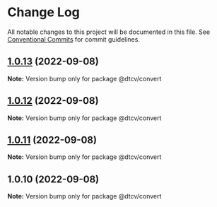 # Change Log

All notable changes to this project will be documented in this file.
See [Conventional Commits](https://conventionalcommits.org) for commit guidelines.

## [1.0.13](https://github.com/paramountric/digitaltwincityviewer/compare/@dtcv/convert@1.0.12...@dtcv/convert@1.0.13) (2022-09-08)

**Note:** Version bump only for package @dtcv/convert





## [1.0.12](https://github.com/paramountric/digitaltwincityviewer/compare/@dtcv/convert@1.0.11...@dtcv/convert@1.0.12) (2022-09-08)

**Note:** Version bump only for package @dtcv/convert





## [1.0.11](https://github.com/paramountric/digitaltwincityviewer/compare/@dtcv/convert@1.0.10...@dtcv/convert@1.0.11) (2022-09-08)

**Note:** Version bump only for package @dtcv/convert





## 1.0.10 (2022-09-08)

**Note:** Version bump only for package @dtcv/convert
